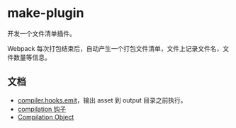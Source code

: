 # make-plugin

开发一个文件清单插件。

Webpack 每次打包结束后，自动产生一个打包文件清单，文件上记录文件名，文件数量等信息。

## 文档

- [compiler.hooks.emit](https://webpack.docschina.org/api/compiler-hooks/#emit)，输出 asset 到 output 目录之前执行。
- [compilation 钩子](https://webpack.docschina.org/api/compilation-hooks/)
- [Compilation Object](https://webpack.docschina.org/api/compilation-object/)
